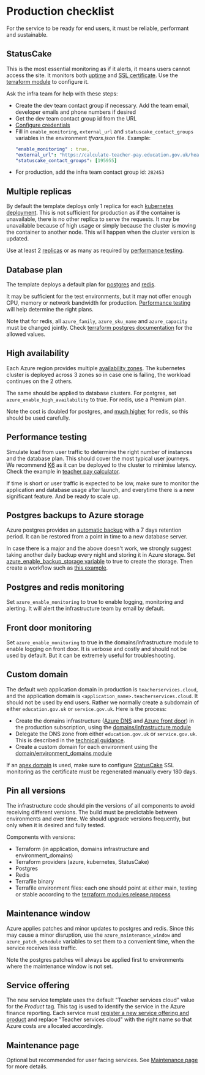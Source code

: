 # Production checklist

For the service to be ready for end users, it must be reliable, performant and sustainable.

## StatusCake
This is the most essential monitoring as if it alerts, it means users cannot access the site. It monitors both [uptime](https://www.statuscake.com/features/uptime/) and [SSL certificate](https://www.statuscake.com/features/ssl/). Use the [terraform module](https://github.com/DFE-Digital/terraform-modules/blob/main/monitoring/statuscake/README.md) to configure it.

Ask the infra team for help with these steps:
- Create the dev team contact group if necessary. Add the team email, developer emails and phone numbers if desired
- Get the dev team contact group id from the URL
- [Configure credentials](onboard-service.md#configure-statuscake-credentials)
- Fill in `enable_monitoring`, `external_url` and `statuscake_contact_groups` variables in the environment *tfvars.json* file. Example:
  ```yaml
  "enable_monitoring" : true,
  "external_url": "https://calculate-teacher-pay.education.gov.uk/healthcheck",
  "statuscake_contact_groups": [195955]
  ```
- For production, add the infra team contact group id: `282453`

## Multiple replicas
By default the template deploys only 1 replica for each [kubernetes deployment](https://kubernetes.io/docs/concepts/workloads/controllers/deployment/). This is not sufficient for production as if the container is unavailable, there is no other replica to serve the requests. It may be unavailable because of high usage or simply because the cluster is moving the container to another node. This will happen when the cluster version is updated.

Use at least 2 [replicas](https://github.com/DFE-Digital/terraform-modules/blob/04895b849cd5124e615b4e6b1850c0d918d4d081/aks/application/variables.tf#L32) or as many as required by [performance testing](#performance-testing).

## Database plan
The template deploys a default plan for [postgres](https://github.com/DFE-Digital/terraform-modules/blob/83801213853ed1e4b4bdcb8d36773c8683ff010f/aks/postgres/variables.tf#L82) and [redis](https://github.com/DFE-Digital/terraform-modules/blob/83801213853ed1e4b4bdcb8d36773c8683ff010f/aks/redis/variables.tf#L63-L71).

It may be sufficient for the test environments, but it may not offer enough CPU, memory or network bandwidth for production. [Performance testing](#performance-testing) will help determine the right plans.

Note that for redis, all `azure_family`, `azure_sku_name` and `azure_capacity` must be changed jointly. Check [terraform postgres documentation](https://registry.terraform.io/providers/hashicorp/azurerm/latest/docs/resources/postgresql_flexible_server) for the allowed values.

## High availability
Each Azure region provides multiple [availability zones](https://learn.microsoft.com/en-us/azure/reliability/availability-zones-overview). The kubernetes cluster is deployed across 3 zones so in case one is failing, the workload continues on the 2 others.

The same should be applied to database clusters. For postgres, set `azure_enable_high_availability` to true. For redis, use a Premium plan.

Note the cost is doubled for postgres, and [much higher](https://azure.microsoft.com/en-gb/pricing/details/cache/) for redis, so this should be used carefully.

## Performance testing
Simulate load from user traffic to determine the right number of instances and the database plan. This should cover the most typical user journeys. We recommend [K6](https://k6.io/) as it can be deployed to the cluster to minimise latency. Check the example in [teacher pay calculator](https://github.com/DFE-Digital/teacher-pay-calculator/tree/main/load_testing).

If time is short or user traffic is expected to be low, make sure to monitor the application and database usage after launch, and everytime there is a new significant feature. And be ready to scale up.

## Postgres backups to Azure storage
Azure postgres provides an [automatic backup](https://learn.microsoft.com/en-us/azure/postgresql/flexible-server/concepts-backup-restore) with a 7 days retention period. It can be restored from a point in time to a new database server.

In case there is a major  and the above doesn't work, we strongly suggest taking another daily backup every night and storing it in Azure storage. Set [azure_enable_backup_storage variable](https://github.com/DFE-Digital/terraform-modules/blob/83801213853ed1e4b4bdcb8d36773c8683ff010f/aks/postgres/variables.tf#L132) to true to create the storage. Then create a workflow such as [this example](https://github.com/DFE-Digital/early-careers-framework/blob/main/.github/actions/backup-and-upload-database/action.yml).

## Postgres and redis monitoring
Set `azure_enable_monitoring` to true to enable logging, monitoring and alerting. It will alert the infrastructure team by email by default.

## Front door monitoring
Set `azure_enable_monitoring` to true in the domains/infrastructure module to enable logging on front door. It is  verbose and costly and should not be used by default. But it can be extremely useful for troubleshooting.

## Custom domain
The default web application domain in production is `teacherservices.cloud`, and the application domain is `<application_name>.teacherservices.cloud`. It should not be used by end users. Rather we normally create a subdomain of either `education.gov.uk` or `service.gov.uk`. Here is the process:

- Create the domains infrastructure ([Azure DNS](https://learn.microsoft.com/en-us/azure/dns/dns-overview) and [Azure front door](https://learn.microsoft.com/en-us/azure/frontdoor/front-door-overview)) in the production subscription, using the [domains/infrastructure module](https://github.com/DFE-Digital/terraform-modules/tree/main/domains/infrastructure)
- Delegate the DNS zone from either `education.gov.uk` or `service.gov.uk`. This is described in the [technical guidance](https://technical-guidance.education.gov.uk/infrastructure/hosting/dns/).
- Create a custom domain for each environment using the [domain/environment_domains module](https://github.com/DFE-Digital/terraform-modules/tree/main/domains/environment_domains)

If an [apex domain](https://learn.microsoft.com/en-us/azure/frontdoor/apex-domain) is used, make sure to configure [StatusCake](#statuscake) SSL monitoring as the certificate must be regenerated manually every 180 days.

## Pin all versions
The infrastructure code should pin the versions of all components to avoid receiving different versions. The build must be predictable between environments and over time. We should upgrade versions frequently, but only when it is desired and fully tested.

Components with versions:

- Terraform (in application, domains infrastructure and environment_domains)
- Terraform providers (azure, kubernetes, StatusCake)
- Postgres
- Redis
- Terrafile binary
- Terrafile environment files: each one should point at either main, testing or stable according to the [terraform modules release process](https://github.com/DFE-Digital/terraform-modules/blob/main/README.md#references)

## Maintenance window
Azure applies patches and minor updates to postgres and redis. Since this may cause a minor disruption, use the `azure_maintenance_window` and `azure_patch_schedule` variables to set them to a convenient time, when the service receives less traffic.

Note the postgres patches will always be applied first to environments where the maintenance window is not set.

## Service offering
The new service template uses the default "Teacher services cloud" value for the *Product* tag. This tag is used to identify the service in the Azure finance reporting. Each service must [register a new service offering and product](https://educationgovuk.sharepoint.com/sites/teacher-services-infrastructure/SitePages/Create-a-service-offering.aspx) and replace "Teacher services cloud" with the right name so that Azure costs are allocated accordingly.

## Maintenance page
Optional but recommended for user facing services. See [Maintenance page](maintenance-page.md) for more details.

